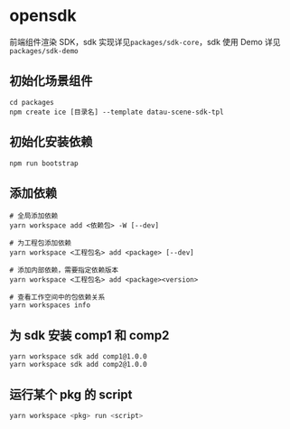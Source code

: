# opensdk

前端组件渲染 SDK，sdk 实现详见`packages/sdk-core`，sdk 使用 Demo 详见`packages/sdk-demo`

## 初始化场景组件

```shell
cd packages
npm create ice [目录名] --template datau-scene-sdk-tpl
```

## 初始化安装依赖

```shell
npm run bootstrap
```

## 添加依赖

```shell
# 全局添加依赖
yarn workspace add <依赖包> -W [--dev]

# 为工程包添加依赖
yarn workspace <工程包名> add <package> [--dev]

# 添加内部依赖，需要指定依赖版本
yarn workspace <工程包名> add <package><version>

# 查看工作空间中的包依赖关系
yarn workspaces info
```

## 为 sdk 安装 comp1 和 comp2

```shell
yarn workspace sdk add comp1@1.0.0
yarn workspace sdk add comp2@1.0.0
```

## 运行某个 pkg 的 script

```sh
yarn workspace <pkg> run <script>
```
